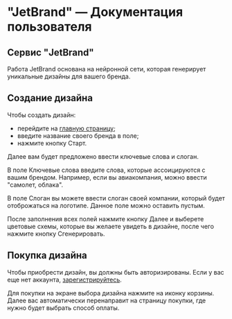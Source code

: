# "JetBrand" — Документация пользователя

## Сервис "JetBrand"
Работа JetBrand основана на нейронной сети, которая генерирует уникальные дизайны для вашего бренда.

## Создание дизайна
Чтобы создать дизайн:
- перейдите на [главную страницу]();
- введите название своего бренда в поле;
- нажмите кнопку Старт.

Далее вам будет предложено ввести ключевые слова и слоган.

В поле Ключевые слова введите слова, которые ассоицируются с вашим брендом. Например, если вы авиакомпания, 
можно ввести "самолет, облака".

В поле Слоган вы можете ввести слоган своей компании, который будет отоброжаться на логотипе. Данное поле можно оставить пустым.

После заполнения всех полей нажмите кнопку Далее и выберете цветовые схемы, которые вы желаете увидеть в дизайне, после чего 
нажмите кнопку Сгенерировать.

## Покупка дизайна
Чтобы приобрести дизайн, вы должны быть авторизированы. Если у вас еще нет аккаунта, [зарегистрируйтесь]().

Для покупки на экране выбора дизайна нажмите на иконку корзины. Далее вас автоматически перенаправит на страницу покупки, где 
нужно будет выбрать способ оплаты.